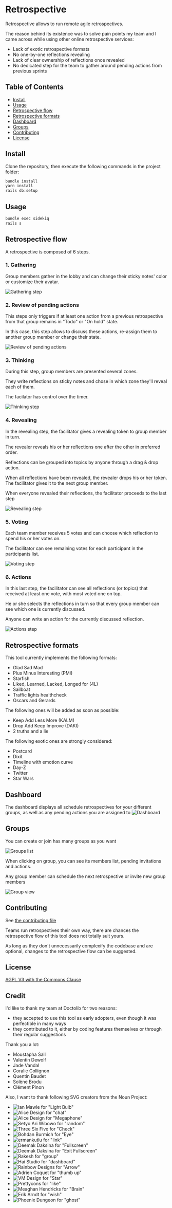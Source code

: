 # Retrospective

Retrospective allows to run remote agile retrospectives.

The reason behind its existence was to solve pain points my team and I came across while using other online retrospective services:

* Lack of exotic retrospective formats
* No one-by-one reflections revealing
* Lack of clear ownership of reflections once revealed
* No dedicated step for the team to gather around pending actions from previous sprints

## Table of Contents

- [Install](#install)
- [Usage](#usage)
- [Retrospective flow](#retrospective-flow)
- [Retrospective formats](#retrospective-formats)
- [Dashboard](#dashboard)
- [Groups](#groups)
- [Contributing](#contributing)
- [License](#license)

## Install

Clone the repository, then execute the following commands in the project folder:
```sh
bundle install
yarn install
rails db:setup
```

## Usage

```sh
bundle exec sidekiq
rails s
```

## Retrospective flow

A retrospective is composed of 6 steps.

### 1. Gathering
Group members gather in the lobby and can change their sticky notes' color or customize their avatar.

![Gathering step](docs/gathering.png?raw=true "Gathering step")

### 2. Review of pending actions
This steps only triggers if at least one action from a previous retrospective from that group remains in "Todo" or "On hold" state.

In this case, this step allows to discuss these actions, re-assign them to another group member or change their state.

![Review of pending actions](docs/review.png?raw=true "Review of pending actions")

### 3. Thinking
During this step, group members are presented several zones.

They write reflections on sticky notes and chose in which zone they'll reveal each of them.

The facilator has control over the timer.

![Thinking step](docs/thinking.png?raw=true "Thinking step")

### 4. Revealing
In the revealing step, the facilitator gives a revealing token to group member in turn.

The revealer reveals his or her reflections one after the other in preferred order.

Reflections can be grouped into topics by anyone through a drag & drop action.

When all reflections have been revealed, the revealer drops his or her token. The facilitator gives it to the next group member.

When everyone revealed their reflections, the facilitator proceeds to the last step

![Revealing step](docs/revealing.png?raw=true "Revealing step")

### 5. Voting
Each team member receives 5 votes and can choose which reflection to spend his or her votes on.

The facilitator can see remaining votes for each participant in the participants list.

![Voting step](docs/voting.png?raw=true "Voting step")

### 6. Actions
In this last step, the facilitator can see all reflections (or topics) that received at least one vote, with most voted one on top.

He or she selects the reflections in turn so that every group member can see which one is currently discussed.

Anyone can write an action for the currently discussed reflection.

![Actions step](docs/actions.png?raw=true "Actions step")

## Retrospective formats

This tool currently implements the following formats:
* Glad Sad Mad
* Plus Minus Interesting (PMI)
* Starfish
* Liked, Learned, Lacked, Longed for (4L)
* Sailboat
* Traffic lights healthcheck
* Oscars and Gerards

The following ones will be added as soon as possible:
* Keep Add Less More (KALM)
* Drop Add Keep Improve (DAKI)
* 2 truths and a lie

The following exotic ones are strongly considered:
* Postcard
* Dixit
* Timeline with emotion curve
* Day-Z
* Twitter
* Star Wars

## Dashboard

The dashboard displays all schedule retrospectives for your different groups, as well as any pending actions you are assigned to
![Dashboard](docs/dashboard.png?raw=true "Dashboard")

## Groups

You can create or join has many groups as you want

![Groups list](docs/groups.png?raw=true "Groups list")

When clicking on group, you can see its members list, pending invitations and actions.

Any group member can schedule the next retrospective or invite new group members

![Group view](docs/group.png?raw=true "Group view")

## Contributing

See [the contributing file](CONTRIBUTING.md)

Teams run retrospectives their own way, there are chances the retrospective flow of this tool does not totally suit yours.

As long as they don't unnecessarily complexify the codebase and are optional, changes to the retrospective flow can be suggested.

## License

[AGPL V3 with the Commons Clause](LICENSE.txt)

## Credit

I'd like to thank my team at Doctolib for two reasons:
* they accepted to use this tool as early adopters, even though it was perfectible in many ways
* they contributed to it, either by coding features themselves or through their regular suggestions

Thank you a lot:
- Moustapha Sall
- Valentin Dewolf
- Jade Vandal
- Coralie Collignon
- Quentin Baudet
- Solène Brodu
- Clément Pinon

Also, I want to thank following SVG creators from the Noun Project:
- ![Ian Mawle for "Light Bulb"](https://thenounproject.com/icon/18707/)
- ![Alice Design for "chat"](https://thenounproject.com/icon/1956130/)
- ![Alice Design for "Megaphone"](https://thenounproject.com/icon/3408475/)
- ![Setyo Ari Wibowo for "random"](https://thenounproject.com/icon/868048/)
- ![Three Six Five for "Check"](https://thenounproject.com/icon/1813702/)
- ![Bohdan Burmich for "Eye"](https://thenounproject.com/icon/258303/)
- ![ermankutlu for "link"](https://thenounproject.com/icon/1755198/)
- ![Deemak Daksina for "Fullscreen"](https://thenounproject.com/icon/1393160/)
- ![Deemak Daksina for "Exit Fullscreen"](https://thenounproject.com/icon/1404404/)
- ![Rakesh for "group"](https://thenounproject.com/icon/1048770/)
- ![Hai Studio for "dashboard"](https://thenounproject.com/icon/2678410/)
- ![Rainbow Designs for "Arrow"](https://thenounproject.com/icon/2094735/)
- ![Adrien Coquet for "thumb up"](https://thenounproject.com/icon/3139185/)
- ![VM Design for "Star"](https://thenounproject.com/icon/2067040/)
- ![Prettycons for "like"](https://thenounproject.com/icon/2079242/)
- ![Meaghan Hendricks for "Brain"](https://thenounproject.com/icon/454654/)
- ![Erik Arndt for "wish"](https://thenounproject.com/icon/2809529/)
- ![Phoenix Dungeon for "ghost"](https://thenounproject.com/icon/2818227/)
